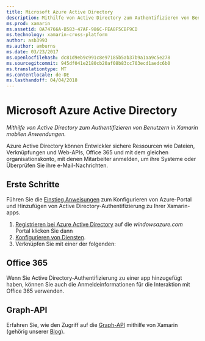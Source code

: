 ```yaml
---
title: Microsoft Azure Active Directory
description: Mithilfe von Active Directory zum Authentifizieren von Benutzern in Xamarin mobilen Anwendungen.
ms.prod: xamarin
ms.assetid: 0A74766A-B583-47AF-986C-FEA8F5CBF9CD
ms.technology: xamarin-cross-platform
author: asb3993
ms.author: amburns
ms.date: 03/23/2017
ms.openlocfilehash: dc81d9eb9c991c8e97185b5ab37b9a1aa9c5e278
ms.sourcegitcommit: 945df041e2180cb20af08b83cc703ecd1aedc6b0
ms.translationtype: MT
ms.contentlocale: de-DE
ms.lasthandoff: 04/04/2018
---
```

# <a name="microsoft-azure-active-directory"></a>Microsoft Azure Active Directory

_Mithilfe von Active Directory zum Authentifizieren von Benutzern in Xamarin mobilen Anwendungen._


Azure Active Directory können Entwickler sichere Ressourcen wie Dateien, Verknüpfungen und Web-APIs, Office 365 und mit dem gleichen organisationskonto, mit denen Mitarbeiter anmelden, um ihre Systeme oder Überprüfen Sie ihre e-Mail-Nachrichten.

## <a name="getting-started"></a>Erste Schritte

Führen Sie die [Einstieg Anweisungen](~/cross-platform/data-cloud/active-directory/get-started/index.md) zum Konfigurieren von Azure-Portal und Hinzufügen von Active Directory-Authentifizierung zu Ihrer Xamarin-apps.

1. [Registrieren bei Azure Active Directory](~/cross-platform/data-cloud/active-directory/get-started/register.md) auf die *windowsazure.com* Portal klicken Sie dann
2. [Konfigurieren von Diensten](~/cross-platform/data-cloud/active-directory/get-started/configure.md).
3. Verknüpfen Sie mit einer der folgenden:

## <a name="office-365"></a>Office 365

Wenn Sie Active Directory-Authentifizierung zu einer app hinzugefügt haben, können Sie auch die Anmeldeinformationen für die Interaktion mit Office 365 verwenden.

## <a name="graph-api"></a>Graph-API

Erfahren Sie, wie den Zugriff auf die [Graph-API](~/cross-platform/data-cloud/active-directory/graph.md) mithilfe von Xamarin (gehörig unserer [Blog](http://blog.xamarin.com/authenticate-xamarin-mobile-apps-using-azure-active-directory/)).


